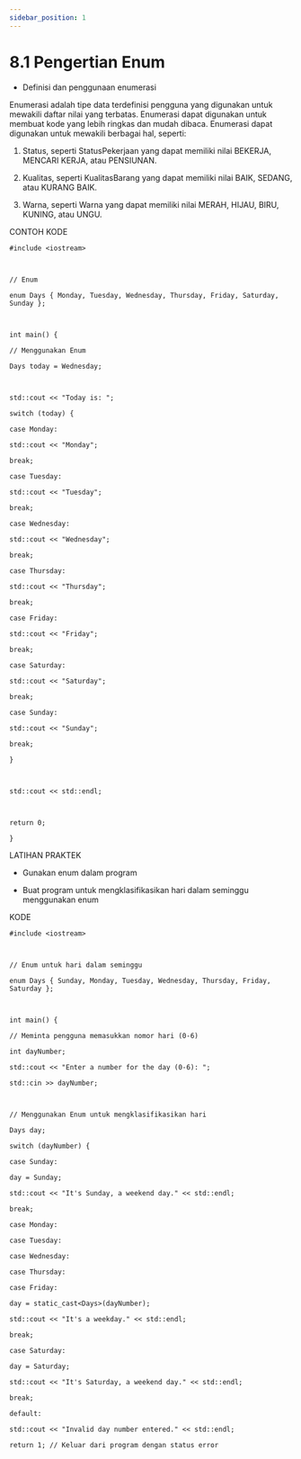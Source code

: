 ```yaml
---
sidebar_position: 1
---
```


# 8.1 Pengertian Enum


-   Definisi dan penggunaan enumerasi
    

Enumerasi adalah tipe data terdefinisi pengguna yang digunakan untuk mewakili daftar nilai yang terbatas. Enumerasi dapat digunakan untuk membuat kode yang lebih ringkas dan mudah dibaca. Enumerasi dapat digunakan untuk mewakili berbagai hal, seperti:

1.  Status, seperti StatusPekerjaan yang dapat memiliki nilai BEKERJA, MENCARI KERJA, atau PENSIUNAN.
    
2.  Kualitas, seperti KualitasBarang yang dapat memiliki nilai BAIK, SEDANG, atau KURANG BAIK.
    
3.  Warna, seperti Warna yang dapat memiliki nilai MERAH, HIJAU, BIRU, KUNING, atau UNGU.
    

  

CONTOH KODE

  
```
#include <iostream>

  

// Enum

enum Days { Monday, Tuesday, Wednesday, Thursday, Friday, Saturday, Sunday };

  

int main() {

// Menggunakan Enum

Days today = Wednesday;

  

std::cout << "Today is: ";

switch (today) {

case Monday:

std::cout << "Monday";

break;

case Tuesday:

std::cout << "Tuesday";

break;

case Wednesday:

std::cout << "Wednesday";

break;

case Thursday:

std::cout << "Thursday";

break;

case Friday:

std::cout << "Friday";

break;

case Saturday:

std::cout << "Saturday";

break;

case Sunday:

std::cout << "Sunday";

break;

}

  

std::cout << std::endl;

  

return 0;

}
```


LATIHAN PRAKTEK

-   Gunakan enum dalam program
    
-   Buat program untuk mengklasifikasikan hari dalam seminggu menggunakan enum
    

KODE

 
```
#include <iostream>

  

// Enum untuk hari dalam seminggu

enum Days { Sunday, Monday, Tuesday, Wednesday, Thursday, Friday, Saturday };

  

int main() {

// Meminta pengguna memasukkan nomor hari (0-6)

int dayNumber;

std::cout << "Enter a number for the day (0-6): ";

std::cin >> dayNumber;

  

// Menggunakan Enum untuk mengklasifikasikan hari

Days day;

switch (dayNumber) {

case Sunday:

day = Sunday;

std::cout << "It's Sunday, a weekend day." << std::endl;

break;

case Monday:

case Tuesday:

case Wednesday:

case Thursday:

case Friday:

day = static_cast<Days>(dayNumber);

std::cout << "It's a weekday." << std::endl;

break;

case Saturday:

day = Saturday;

std::cout << "It's Saturday, a weekend day." << std::endl;

break;

default:

std::cout << "Invalid day number entered." << std::endl;

return 1; // Keluar dari program dengan status error
```